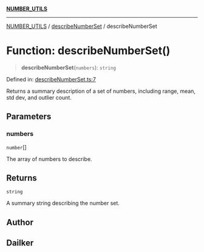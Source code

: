 [**NUMBER_UTILS**](../../README.md)

***

[NUMBER_UTILS](../../README.md) / [describeNumberSet](../README.md) / describeNumberSet

# Function: describeNumberSet()

> **describeNumberSet**(`numbers`): `string`

Defined in: [describeNumberSet.ts:7](https://github.com/dailker/everyutil/blob/9ec04d41a381dab61073bf86e9abc70eaf55066d/src/number/describeNumberSet.ts#L7)

Returns a summary description of a set of numbers, including range, mean, std dev, and outlier count.

## Parameters

### numbers

`number`[]

The array of numbers to describe.

## Returns

`string`

A summary string describing the number set.

## Author

## Dailker
